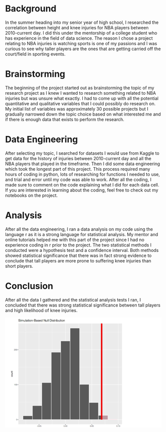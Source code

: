 
# Background
In the summer heading into my senior year of high school, I researched the correlation between height and knee injuries for NBA players between 2010-current day. I did this under the mentorship of a college student who has experience in the field of data science. The reason I chose a project relating to NBA injuries is watching sports is one of my passions and I was curious to see why taller players are the ones that are getting carried off the court/field in sporting events. 
# Brainstorming
The beginning of the project started out as brainstorming the topic of my research project as I knew I wanted to research something related to NBA injuries but was unsure what exactly. I had to come up with all the potential quantitative and qualitative variables that I could possibly do research on. My initial list of variables was approximately 30 possible projects but I gradually narrowed down the topic choice based on what interested me and if there is enough data that exists to perform the research.
# Data Engineering
After selecting my topic, I searched for datasets I would use from Kaggle to get data for the history of injuries between 2010-current day and all the NBA players that played in the timeframe. Then I did some data engineering which took the longest part of this project. This process required many hours of coding in python, lots of researching for functions I needed to use, and trial and error until my code was able to work. After all the coding, I made sure to comment on the code explaining what I did for each data cell. If you are interested in learning about the coding, feel free to check out my notebooks on the project.
# Analysis
After all the data engineering, I ran a data analysis on my code using the language r as it is a strong language for statistical analysis. My mentor and online tutorials helped me with this part of the project since I had no experience coding in r prior to the project. The two statistical methods I conducted were a hypothesis test and a confidence interval. Both methods showed statistical significance that there was in fact strong evidence to conclude that tall players are more prone to suffering knee injuries than short players. 
# Conclusion
After all the data I gathered and the statistical analysis tests I ran, I concluded that there was strong statistical significance between tall players and high likelihood of knee injuries.

![test](/P-value_hypothesis_testing_graph.png)
